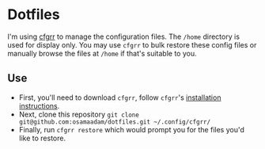 # Dotfiles

I'm using [cfgrr](https://github.com/osamaadam/cfgrr) to manage the configuration files.
The `/home` directory is used for display only. You may use `cfgrr` to bulk restore these config files or manually browse the files at `/home` if that's suitable to you.

## Use

- First, you'll need to download `cfgrr`, follow `cfgrr`'s [installation instructions](https://github.com/osamaadam/cfgrr#installation).
- Next, clone this repository `git clone git@github.com:osamaadam/dotfiles.git ~/.config/cfgrr/`
- Finally, run `cfgrr restore` which would prompt you for the files you'd like to restore.
